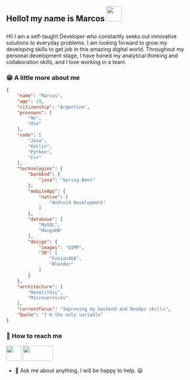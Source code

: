## Hello:heavy_exclamation_mark: my name is Marcos <img src="https://camo.githubusercontent.com/e8e7b06ecf583bc040eb60e44eb5b8e0ecc5421320a92929ce21522dbc34c891/68747470733a2f2f6d656469612e67697068792e636f6d2f6d656469612f6876524a434c467a6361737252346961377a2f67697068792e676966" width="40" height="40" />

Hi! I am a self-taught Developer who constantly seeks out innovative solutions to everyday problems. I am looking forward to grow my developing skills to get job in this amazing digital world. Throughout my personal development stage, I have honed my analytical thinking and collaboration skills, and I love working in a team.

### :grin: A little more about me

```json
{
    "name": "Marcos",
    "age": 19,
    "citizenship": "Argentine",
    "pronouns": [
        "He",
        "Him"
    ],
    "code": [
        "Java",
        "Kotlin",
        "Python",
        "C++"
    ],
    "technologies": {
        "backEnd": {
            "java": "Spring-Boot"
        },
        "mobileApp": {
            "native": [
                "Android Development"
            ]
        },
        "database": [
            "MySQL",
            "MongoDB"
        ],
        "design": {
            "images": "GIMP",
            "3D": [
                "Fusion360",
                "Blender"
            ]
        }
    },
    "architecture": [
        "Monolithic",
        "Microservices"
    ],
    "currentFocus": "Improving my backend and DevOps skills",
    "Quote": "I'm the only variable"
}
```
### :link: How to reach me

<a href="https://www.linkedin.com/in/marcos-bindo/"><img src="https://cdn-icons-png.flaticon.com/512/174/174857.png" width="40" heigth="40"></a> <a href="mailto:bindomarcos13@gmail.com"> <img src="https://1000marcas.net/wp-content/uploads/2019/11/logo-Gmail-1-500x281.png" width="80" height="40" > </a> 

-   💬  Ask me about anything, I will be happy to help.  😃
<!---
BindoMarcos/BindoMarcos is a ✨ special ✨ repository because its `README.md` (this file) appears on your GitHub profile.
You can click the Preview link to take a look at your changes.
--->

